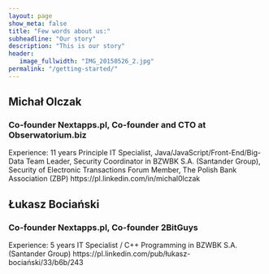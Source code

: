 ```yaml
---
layout: page
show_meta: false
title: "Few words about us:"
subheadline: "Our story"
description: "This is our story"
header:
   image_fullwidth: "IMG_20150526_2.jpg"
permalink: "/getting-started/"
---
```

<h2>Michał Olczak</h2>
<h3>Co-founder Nextapps.pl, Co-founder and CTO at Obserwatorium.biz</h3>
Experience: 11 years Principle IT Specialist, Java/JavaScript/Front-End/Big-Data Team Leader, Security Coordinator in BZWBK S.A. (Santander Group), Security of Electronic Transactions Forum Member, The Polish Bank Association (ZBP)
<a>https://pl.linkedin.com/in/michal0lczak</a>

<h2>Łukasz Bociański</h2>
<h3>Co-founder Nextapps.pl, Co-founder 2BitGuys</h3>
Experience: 5 years IT Specialist / C++ Programming in BZWBK S.A. (Santander Group)
<a>https://pl.linkedin.com/pub/łukasz-bociański/33/b6b/243</a>